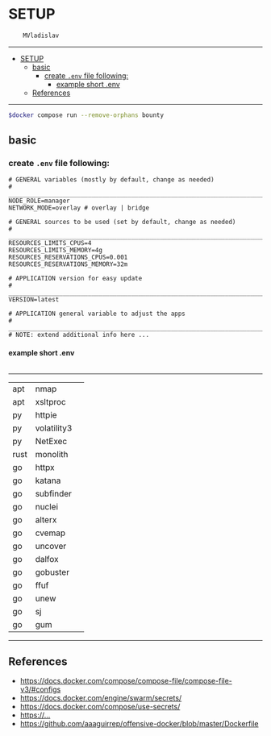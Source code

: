 # SETUP

```sh
    MVladislav
```

---

- [SETUP](#setup)
  - [basic](#basic)
    - [create `.env` file following:](#create-env-file-following)
      - [example short .env](#example-short-env)
  - [References](#references)

---

```sh
$docker compose run --remove-orphans bounty
```

## basic

### create `.env` file following:

```env
# GENERAL variables (mostly by default, change as needed)
# ______________________________________________________________________________
NODE_ROLE=manager
NETWORK_MODE=overlay # overlay | bridge

# GENERAL sources to be used (set by default, change as needed)
# ______________________________________________________________________________
RESOURCES_LIMITS_CPUS=4
RESOURCES_LIMITS_MEMORY=4g
RESOURCES_RESERVATIONS_CPUS=0.001
RESOURCES_RESERVATIONS_MEMORY=32m

# APPLICATION version for easy update
# ______________________________________________________________________________
VERSION=latest

# APPLICATION general variable to adjust the apps
# ______________________________________________________________________________
# NOTE: extend additional info here ...
```

#### example short .env

```env

```

---

|      |             |     |
| :--- | :---------- | :-- |
| apt  | nmap        |     |
| apt  | xsltproc    |     |
| py   | httpie      |     |
| py   | volatility3 |     |
| py   | NetExec     |     |
| rust | monolith    |     |
| go   | httpx       |     |
| go   | katana      |     |
| go   | subfinder   |     |
| go   | nuclei      |     |
| go   | alterx      |     |
| go   | cvemap      |     |
| go   | uncover     |     |
| go   | dalfox      |     |
| go   | gobuster    |     |
| go   | ffuf        |     |
| go   | unew        |     |
| go   | sj          |     |
| go   | gum         |     |

---

## References

- <https://docs.docker.com/compose/compose-file/compose-file-v3/#configs>
- <https://docs.docker.com/engine/swarm/secrets/>
- <https://docs.docker.com/compose/use-secrets/>
- <https://...>
- <https://github.com/aaaguirrep/offensive-docker/blob/master/Dockerfile>
